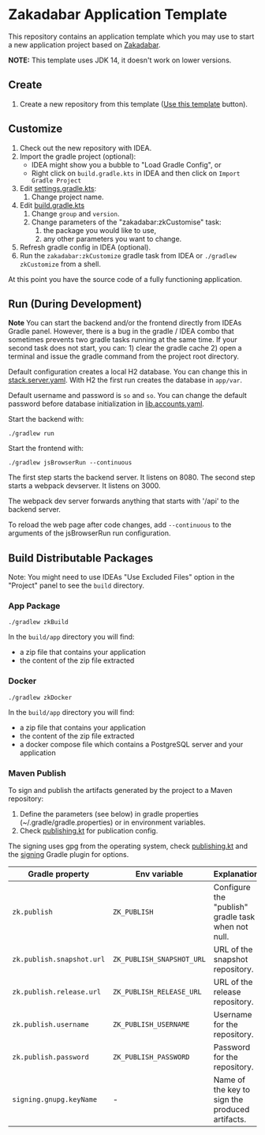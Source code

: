 # Zakadabar Application Template

This repository contains an application template which you may use to start a new application project based on [Zakadabar](https://github.com/spxbhuhb/zakadabar-stack).

**NOTE:** This template uses JDK 14, it doesn't work on lower versions.

## Create 

1. Create a new repository from this template ([Use this template](https://github.com/spxbhuhb/zakadabar-application-template/generate) button).

## Customize

1. Check out the new repository with IDEA.
2. Import the gradle project (optional):
   - IDEA might show you a bubble to "Load Gradle Config", or
   - Right click on `build.gradle.kts` in IDEA and then click on `Import Gradle Project`
3. Edit [settings.gradle.kts](settings.gradle.kts):
    1. Change project name.
4. Edit [build.gradle.kts](build.gradle.kts)
    1. Change `group` and `version`.
    1. Change parameters of the "zakadabar:zkCustomise" task:
        1. the package you would like to use,
        2. any other parameters you want to change.
5. Refresh gradle config in IDEA (optional).
6. Run the `zakadabar:zkCustomize` gradle task from IDEA or `./gradlew zkCustomize` from a shell.

At this point you have the source code of a fully functioning application.

## Run (During Development)

**Note** You can start the backend and/or the frontend directly from IDEAs Gradle panel. However, there is a bug in 
the gradle / IDEA combo that sometimes prevents two gradle tasks running at the same time. If your second 
task does not start, you can: 1) clear the gradle cache 2) open a terminal and issue the gradle command from the
project root directory.

Default configuration creates a local H2 database. You can change this in [stack.server.yaml](template/app/etc/stack.server.yaml).
With H2 the first run creates the database in `app/var`.

Default username and password is `so` and `so`. You can change the default password before database initialization in
[lib.accounts.yaml](template/app/etc/lib.accounts.yaml).

Start the backend with:

```shell
./gradlew run
```

Start the frontend with:

```shell
./gradlew jsBrowserRun --continuous
```

The first step starts the backend server. It listens on 8080. The second step starts a webpack devserver. It listens on 3000.

The webpack dev server forwards anything that starts with '/api' to the backend server.

To reload the web page after code changes, add `--continuous` to the arguments of the jsBrowserRun run configuration.


## Build Distributable Packages

Note: You might need to use IDEAs "Use Excluded Files" option in the "Project" panel to see the `build` directory.

### App Package

```shell
./gradlew zkBuild
```

In the `build/app` directory you will find:

- a zip file that contains your application
- the content of the zip file extracted

### Docker

```shell
./gradlew zkDocker
```

In the `build/app` directory you will find:

- a zip file that contains your application
- the content of the zip file extracted
- a docker compose file which contains a PostgreSQL server and your application

### Maven Publish

To sign and publish the artifacts generated by the project to a Maven repository:

1. Define the parameters (see below) in gradle properties (~/.gradle/gradle.properties) or in environment variables.
2. Check [publishing.kt](buildSrc/src/main/kotlin/zakadabar/gradle/publishing.kt) for publication config.

The signing uses gpg from the operating system, check [publishing.kt](buildSrc/src/main/kotlin/zakadabar/gradle/publishing.kt) and
the [signing](https://docs.gradle.org/current/userguide/signing_plugin.html) Gradle plugin for options.

| Gradle property | Env variable | Explanation |
| --- | --- | --- |
| `zk.publish` | `ZK_PUBLISH` | Configure the "publish" gradle task when not null. |
| `zk.publish.snapshot.url` | `ZK_PUBLISH_SNAPSHOT_URL` | URL of the snapshot repository. |
| `zk.publish.release.url` | `ZK_PUBLISH_RELEASE_URL` | URL of the release repository. |
| `zk.publish.username` | `ZK_PUBLISH_USERNAME` | Username for the repository. |
| `zk.publish.password` | `ZK_PUBLISH_PASSWORD` | Password for the repository. |
| `signing.gnupg.keyName` | - | Name of the key to sign the produced artifacts. |

